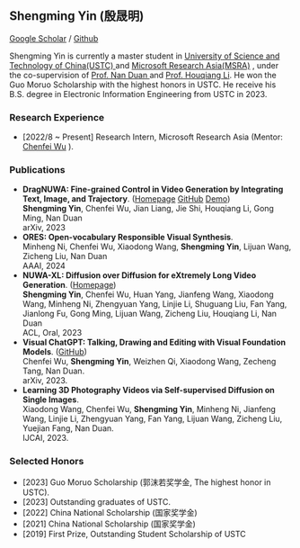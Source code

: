 ## Shengming Yin (殷晟明)

[Google Scholar](https://scholar.google.com/citations?user=rzaiNqIAAAAJ&hl=zh-CN) / [Github](https://github.com/shengming-yin)

Shengming Yin is currently a master student in <a href="https://www.ustc.edu.cn/">University of Science and Technology of China(USTC) </a> and <a href="https://www.microsoft.com/en-us/research/lab/microsoft-research-asia/">Microsoft Research Asia(MSRA)</a> , under the co-supervision of <a href="https://nanduan.github.io/"> Prof. Nan Duan </a> and <a href="http://staff.ustc.edu.cn/~lihq/en/"> Prof. Houqiang Li</a>. He won the Guo Moruo Scholarship with the highest honors in USTC. He receive his B.S. degree in Electronic Information Engineering from USTC in 2023. 


### Research Experience
- [2022/8 ~ Present] Research Intern, Microsoft Research Asia (Mentor: <a href="https://chenfei-wu.github.io/">Chenfei Wu</a> ).

### Publications
- **DragNUWA: Fine-grained Control in Video Generation by Integrating Text, Image, and Trajectory**. ([Homepage](https://www.microsoft.com/en-us/research/project/dragnuwa/) [GitHub](https://github.com/ProjectNUWA/DragNUWA) [Demo](https://huggingface.co/spaces/yinsming/DragNUWA))
  <br> **Shengming Yin**, Chenfei Wu, Jian Liang, Jie Shi, Houqiang Li, Gong Ming, Nan Duan
  <br> arXiv, 2023
- **ORES: Open-vocabulary Responsible Visual Synthesis**.
  <br> Minheng Ni, Chenfei Wu, Xiaodong Wang, **Shengming Yin**, Lijuan Wang, Zicheng Liu, Nan Duan
  <br> AAAI, 2024
- **NUWA-XL: Diffusion over Diffusion for eXtremely Long Video Generation**. ([Homepage](https://msra-nuwa.azurewebsites.net/#/))
  <br> **Shengming Yin**, Chenfei Wu, Huan Yang, Jianfeng Wang, Xiaodong Wang, Minheng Ni, Zhengyuan Yang, Linjie Li, Shuguang Liu, Fan Yang, Jianlong Fu, Gong Ming, Lijuan      Wang, Zicheng Liu, Houqiang Li, Nan Duan
  <br> ACL, Oral, 2023
- **Visual ChatGPT: Talking, Drawing and Editing with Visual Foundation Models**. ([GitHub](https://github.com/microsoft/visual-chatgpt))
  <br> Chenfei Wu, **Shengming Yin**, Weizhen Qi, Xiaodong Wang, Zecheng Tang, Nan Duan.
  <br> arXiv, 2023.
- **Learning 3D Photography Videos via Self-supervised Diffusion on Single Images**.
  <br> Xiaodong Wang, Chenfei Wu, **Shengming Yin**, Minheng Ni, Jianfeng Wang, Linjie Li, Zhengyuan Yang, Fan Yang, Lijuan Wang, Zicheng Liu, Yuejian Fang, Nan Duan.
  <br> IJCAI, 2023.

### Selected Honors
- [2023] Guo Moruo Scholarship (郭沫若奖学金, The highest honor in USTC).
- [2023] Outstanding graduates of USTC.
- [2022] China National Scholarship (国家奖学金)
- [2021] China National Scholarship (国家奖学金)
- [2019] First Prize, Outstanding Student Scholarship of USTC
